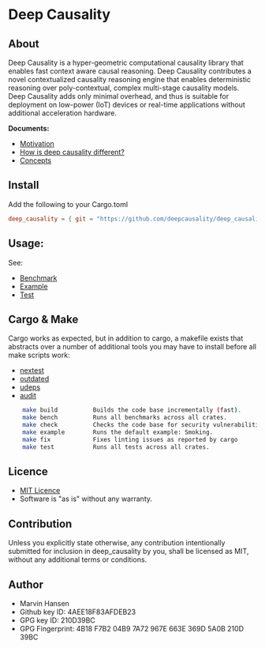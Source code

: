 # Deep Causality

## About

Deep Causality is a hyper-geometric computational causality library that enables fast context aware causal reasoning.
Deep Causality contributes a novel contextualized causality reasoning engine that enables deterministic reasoning over
poly-contextual, complex multi-stage causality models. Deep Causality adds only minimal overhead,
and thus is suitable for deployment on low-power (IoT) devices or real-time applications without additional acceleration
hardware.

**Documents:**

* [Motivation](/doc/motivation.md)
* [How is deep causality different?](/doc/difference.md)
* [Concepts](/doc/concept_guide.md)

## Install

Add the following to your Cargo.toml

```toml
deep_causality = { git = "https://github.com/deepcausality/deep_causality.git", tag = "0.2.1" }
```

## Usage:

See:

* [Benchmark](benches/benchmarks)
* [Example](examples/smoking/run.rs)
* [Test](tests)

## Cargo & Make

Cargo works as expected, but in addition to cargo, a makefile exists
that abstracts over a number of additional tools you may have to install
before all make scripts work:

* [nextest](https://nexte.st/)
* [outdated](https://github.com/kbknapp/cargo-outdated)
* [udeps](https://crates.io/crates/cargo-udeps)
* [audit](https://crates.io/crates/cargo-audit)

```bash 
    make build          Builds the code base incrementally (fast).
    make bench          Runs all benchmarks across all crates.
    make check          Checks the code base for security vulnerabilities.
    make example        Runs the default example: Smoking.
    make fix            Fixes linting issues as reported by cargo
    make test           Runs all tests across all crates.
```

## Licence

* [MIT Licence](LICENSE)
* Software is "as is" without any warranty.

## Contribution

Unless you explicitly state otherwise, any contribution intentionally submitted for inclusion in deep_causality by you,
shall be licensed as MIT, without any additional terms or conditions.

## Author

* Marvin Hansen
* Github key ID: 4AEE18F83AFDEB23
* GPG key ID: 210D39BC
* GPG Fingerprint: 4B18 F7B2 04B9 7A72 967E 663E 369D 5A0B 210D 39BC
